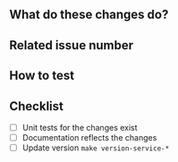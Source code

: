 <!--  **WIP-** prefix in title if still work in progress -->

## What do these changes do?

<!-- Please give a short brief about these changes. -->


## Related issue number

<!-- Please add #issues -->


## How to test

<!-- Please explain how this can be tested. Also state wether this PR needs a full rebuild, database changes, etc. -->


## Checklist

- [ ] Unit tests for the changes exist
- [ ] Documentation reflects the changes
- [ ] Update version ``make version-service-*``
